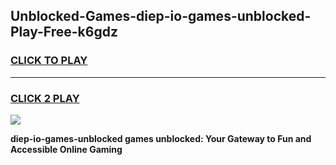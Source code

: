 
## Unblocked-Games-diep-io-games-unblocked-Play-Free-k6gdz
<h3>
<a href="https://premium76.site?title=diep-io-games-unblocked&ref=23A">CLICK TO PLAY</a></h3>
<hr>

<h3>
<a href="https://premium76.site?title=diep-io-games-unblocked&ref=23A">CLICK 2 PLAY</a>
  
</h3>

<a href="https://premium76.site?title=diep-io-games-unblocked&ref=23A"><img src="https://clearcache.store/games.png"></a>


**diep-io-games-unblocked games unblocked: Your Gateway to Fun and Accessible Online Gaming**
